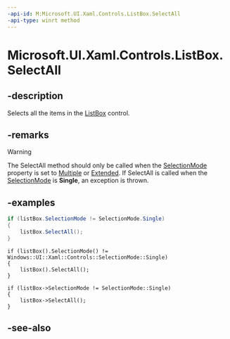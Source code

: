 ```yaml
---
-api-id: M:Microsoft.UI.Xaml.Controls.ListBox.SelectAll
-api-type: winrt method
---
```


<!-- Method syntax
public void SelectAll()
-->

# Microsoft.UI.Xaml.Controls.ListBox.SelectAll

## -description
Selects all the items in the [ListBox](listbox.md) control.

## -remarks
> [!WARNING]
> The SelectAll method should only be called when the [SelectionMode](listbox_selectionmode.md) property is set to [Multiple](selectionmode.md) or [Extended](selectionmode.md). If SelectAll is called when the [SelectionMode](listbox_selectionmode.md) is **Single**, an exception is thrown.

## -examples
```csharp
if (listBox.SelectionMode != SelectionMode.Single)
{
    listBox.SelectAll();
}
```

```cppwinrt
if (listBox().SelectionMode() != Windows::UI::Xaml::Controls::SelectionMode::Single)
{
    listBox().SelectAll();
}
```

```cppcx
if (listBox->SelectionMode != SelectionMode::Single)
{
    listBox->SelectAll();
}
```

## -see-also
